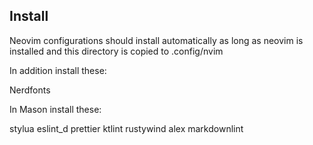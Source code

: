 ## Install

Neovim configurations should install automatically as long as neovim is installed and this directory is copied to .config/nvim

In addition install these:

Nerdfonts

In Mason install these:

stylua
eslint_d
prettier
ktlint
rustywind
alex
markdownlint
